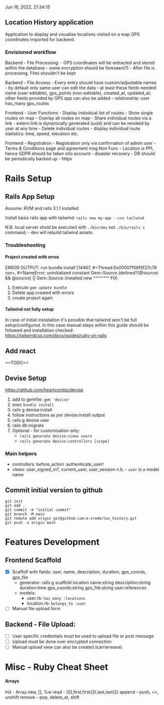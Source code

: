 Jun 16, 2022, 21:34:15

## Location History application
Application to display and visualise locations visited on a map
GPS coordinates imported for backend.


### Envisioned workflow

		
Backend - File Processing:
		- GPS coordinates will be extracted and stored within the database
			- some encryption should be foreseen(?)
		- After file is processing, Files shouldn't be kept

Backend - File Access
		- Every entry should have custom/adjustable names
		- by default only same user can edit the data
		- at least these fields needed: name (user editable), gps_points (non-editable), created_at, updated_at; other fields provided by GPS app can also be added
		- relationship: user has_many gps_routes
		
Frontend - User Functions
		 - Display individual list of routes
		 - Show single routes on map
		 - Overlay all routes on map
		 - Share individual routes via a link
		    - extern link is dynamically generated (uuid) and can be revoked by user at any time
		 - Delete individual routes
		 - display individual route statistics: time, speed, elevation etc.

Frontend - Registration
		 - Registration only via confirmation of admin user
		 - Terms & Conditions page and agreement msg
Non Func
		- Location is PPI, hence GDPR should be taken into account
		- disaster recovery - DB should be periodically backed up
		- https

# Rails Setup
## Rails App Setup
Assume: RVM and rails 3.1.1 installed

Install basis rails app with tailwind:
`rails new my-app --css tailwind`

N.B. local server shold be executed with `./bin/dev` not `./bin/rails s` command; - dev will rebuild tailwind assets.

### Troubleshooting
#### Project created with erros

ERROR OUTPUT:
 run  bundle install
[14467, #<Thread:0x00007f06f6f27c78 run>, #<NameError: uninitialized constant Gem::Source
      (defined?(@source) && @source) || Gem::Source::Installed.new
                                           ^^^^^^^^
FIX:
1. Execute `gem update bundle`
2. Delete app created with errors
3. create project again
#### Tailwind not fully setup
In case of initial installation it's possible that tailwind won't be full setup/configured. In this case manual steps within this guide should be followed and installation checked:
https://tailwindcss.com/docs/guides/ruby-on-rails
 

## Add react
==TODO==

## Devise Setup
https://github.com/heartcombo/devise

1. add to gemfile: `gem 'devise'`
2. exec `bundle install`
3. rails g devise:install
4. follow instructions as per devise:install output
5. rails g devise user
6. rails db:migrate
7. Optional - for customisation only:
	- `rails generate devise:views users`
	- `rails generate devise:controllers [scope]`

### Main helpers
- controllers: before_action :authenticate_user!
- views: user_signed_in?, current_user, user_session
n.b. - `user` is a model name


## Commit initial version to github
```
git init
git add .
git commit -m "initial commit"
git branch -M main
git remote add origin git@github.com:e-crede/loc_history.git
git push -u origin main
```

# Features Development
## Frontend Scaffold
- [x] Scaffolf with fields: user, name, description, duration, gps_coords, gps_file
	- generator: rails g scaffold location name:string description:string duration:time gps_coords:string gps_file:string user:references
	- models: 
		- user.rb: `has_many :locations`
		- location.rb: `belongs_to :user`
- [ ] Manual file upload form
## Backend - File Upload:
- [ ] User specific credentials must be used to upload file or post message
- [ ] Upload must be done over encrypted connection
- [ ] Manual upload view can also be created (carrierwave)

# Misc - Ruby Cheat Sheet
#### Arrays
Init - Array.new, [], %w
read - [0],first,first(3),last,last(2)
append - push, <<, unshift
remove - pop, delete_at, shift
